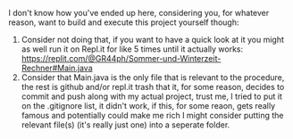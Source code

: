 I don't know how you've ended up here, considering you, for whatever reason, want to build and execute this project yourself though:
1. Consider not doing that, if you want to have a quick look at it you might as well run it on Repl.it for like 5 times until it actually works:
https://replit.com/@GR44ph/Sommer-und-Winterzeit-Rechner#Main.java
2. Consider that Main.java is the only file that is relevant to the procedure, the rest is github and/or repl.it trash that it, for some reason, decides to commit and push along with my actual project, trust me, I tried to put it on the .gitignore list, it didn't work, if this, for some reaon, gets really famous and potentially could make me rich I might consider putting the relevant file(s) (it's really just one) into a seperate folder. 
